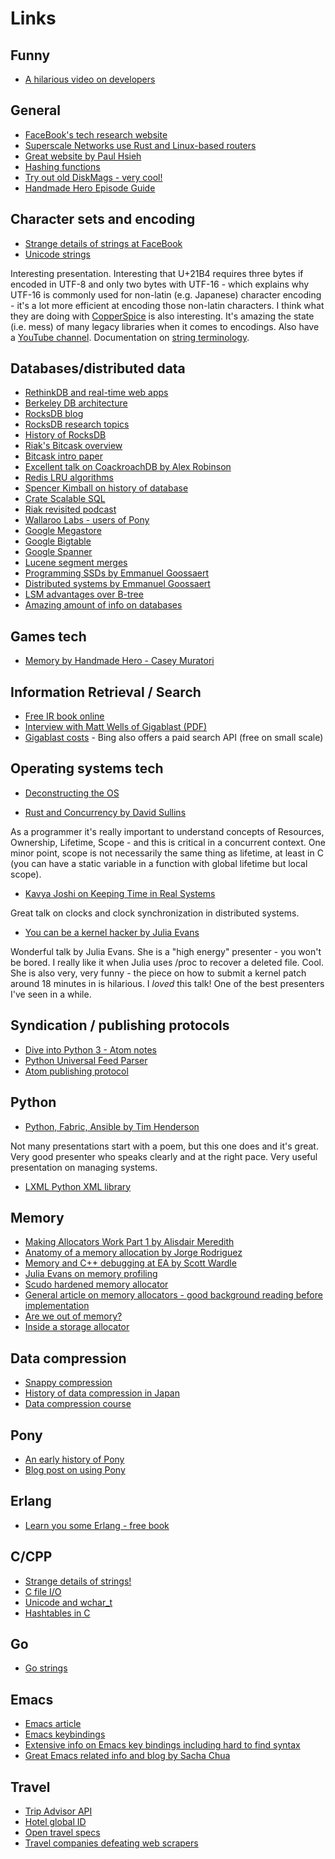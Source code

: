 # Links

## Funny

* [A hilarious video on developers](https://www.youtube.com/watch?v=ocwnns57cYQ)

## General

* [FaceBook's tech research website](https://research.fb.com)
* [Superscale Networks use Rust and Linux-based routers](https://www.superscale.io)
* [Great website by Paul Hsieh](http://www.azillionmonkeys.com/qed/index.html)
* [Hashing functions](http://burtleburtle.net/bob/c/lookup3.c)
* [Try out old DiskMags - very cool!](https://archive.org/details/diskmags?and[]=subject%3A%22MS-DOS+diskmags%22)
* [Handmade Hero Episode Guide](https://hero.handmade.network/episodes)

## Character sets and encoding

* [Strange details of strings at FaceBook](https://www.youtube.com/watch?v=kPR8h4-qZdk)
* [Unicode strings](https://www.youtube.com/watch?v=ysh2B6ZgNXk)

Interesting presentation. Interesting that U+21B4 requires three bytes
if encoded in UTF-8 and only two bytes with UTF-16 - which explains
why UTF-16 is commonly used for non-latin (e.g. Japanese) character
encoding - it's a lot more efficient at encoding those non-latin
characters. I think what they are doing with
[CopperSpice](http://www.copperspice.com/index.html) is also
interesting. It's amazing the state (i.e. mess) of many legacy
libraries when it comes to encodings. Also have a [YouTube
channel](https://www.youtube.com/copperspice). Documentation on
[string
terminology](http://www.copperspice.com/docs/cs_string/overview_terminology.html).


## Databases/distributed data

* [RethinkDB and real-time web apps](https://www.rethinkdb.com/blog/realtime-web/)
* [Berkeley DB architecture](http://www.aosabook.org/en/bdb.html)
* [RocksDB blog](http://rocksdb.blogspot.co.uk)
* [RocksDB research topics](http://rocksdb.blogspot.co.uk/2017/04/research-topics-in-rocksdb.html)
* [History of RocksDB](http://rocksdb.blogspot.co.uk/2013/11/the-history-of-rocksdb.html)
* [Riak's Bitcask overview](http://highscalability.com/blog/2011/1/10/riaks-bitcask-a-log-structured-hash-table-for-fast-keyvalue.html/)
* [Bitcask intro paper](http://basho.com/wp-content/uploads/2015/05/bitcask-intro.pdf)
* [Excellent talk on CoackroachDB by Alex Robinson](https://www.youtube.com/watch?v=6OFeuNy39Qg)
* [Redis LRU algorithms](http://antirez.com/news/109)
* [Spencer Kimball on history of database](https://www.youtube.com/watch?v=TA-Jw78Ms_4)
* [Crate Scalable SQL](https://crate.io)
* [Riak revisited podcast](https://changelog.com/podcast/40)
* [Wallaroo Labs - users of Pony](https://www.wallaroolabs.com/technology)
* [Google Megastore](https://research.google.com/pubs/pub36971.html)
* [Google Bigtable](https://research.google.com/archive/bigtable.html)
* [Google Spanner](https://research.google.com/archive/spanner.html)
* [Lucene segment merges](http://blog.mikemccandless.com/2011/02/visualizing-lucenes-segment-merges.html)
* [Programming SSDs by Emmanuel Goossaert](http://codecapsule.com/2014/02/12/coding-for-ssds-part-1-introduction-and-table-of-contents/)
* [Distributed systems by Emmanuel Goossaert](http://codecapsule.com/2016/01/03/how-to-get-started-with-infrastructure-and-distributed-systems/)
* [LSM advantages over B-tree](http://smalldatum.blogspot.co.uk/2016/01/summary-of-advantages-of-lsm-vs-b-tree.html)
* [Amazing amount of info on databases](https://db-engines.com/en/)


## Games tech

* [Memory by Handmade Hero - Casey
Muratori](https://www.youtube.com/watch?v=MvDUe2evkHg&list=PLEMXAbCVnmY6Azbmzj3BiC3QRYHE9QoG7)

## Information Retrieval / Search

* [Free IR book online](https://nlp.stanford.edu/IR-book/html/htmledition/irbook.html)
* [Interview with Matt Wells of Gigablast (PDF)](http://www.gigablast.com/acmqueue.pdf)
* [Gigablast costs](http://www.gigablast.com/searchfeed.html) - Bing also offers a paid search API (free on small scale)

## Operating systems tech

* [Deconstructing the OS](https://www.youtube.com/watch?v=h7D88U-5pKc)

* [Rust and Concurrency by David
  Sullins](https://www.youtube.com/watch?v=oIikwmeGVYY)
  
As a programmer it's really important to understand concepts of
Resources, Ownership, Lifetime, Scope - and this is critical in a
concurrent context. One minor point, scope is not necessarily the same
thing as lifetime, at least in C (you can have a static variable in a
function with global lifetime but local scope).

* [Kavya Joshi on Keeping Time in Real
  Systems](https://youtu.be/BRvj8PykSc4) 
  
Great talk on clocks and clock synchronization in distributed systems.
  
* [You can be a kernel hacker by Julia
  Evans](https://www.youtube.com/watch?v=0IQlpFWTFbM) 
  
Wonderful talk by Julia Evans. She is a "high energy" presenter - you
won't be bored. I really like it when Julia uses /proc to recover a
deleted file. Cool. She is also very, very funny - the piece on how to
submit a kernel patch around 18 minutes in is hilarious. I _loved_
this talk! One of the best presenters I've seen in a while.



## Syndication / publishing protocols

* [Dive into Python 3 - Atom notes](http://www.diveintopython3.net/xml.html)
* [Python Universal Feed Parser](https://pypi.python.org/pypi/feedparser)
* [Atom publishing protocol](https://www.ibm.com/developerworks/library/x-atompp1/index.html)

## Python

* [Python, Fabric, Ansible by Tim
  Henderson](https://www.youtube.com/watch?v=4qav2EuXsGU) 
  
Not many presentations start with a poem, but this one does and it's
great. Very good presenter who speaks clearly and at the right
pace. Very useful presentation on managing systems.

* [LXML Python XML library](http://lxml.de)

## Memory

* [Making Allocators Work Part 1 by Alisdair Meredith](https://www.youtube.com/watch?v=YkiYOP3d64E)
* [Anatomy of a memory allocation by Jorge Rodriguez](https://www.youtube.com/watch?v=c0g3S_2QxWM)
* [Memory and C++ debugging at EA by Scott Wardle](https://www.youtube.com/watch?v=8KIvWJUYbDA)
* [Julia Evans on memory profiling](https://jvns.ca/blog/2018/02/06/profiler-week-5/)
* [Scudo hardened memory allocator](https://llvm.org/docs/ScudoHardenedAllocator.html)
* [General article on memory allocators - good background reading before implementation](http://www.flounder.com/memory_allocation.htm)
* [Are we out of memory?](http://www.swedishcoding.com/2008/08/31/are-we-out-of-memory/)
* [Inside a storage allocator](http://www.flounder.com/inside_storage_allocation.htm)

## Data compression

* [Snappy compression](http://google.github.io/snappy/)
* [History of data compression in Japan](http://oku.edu.mie-u.ac.jp/~okumura/compression/history.html)
* [Data compression course](http://www.fadden.com/apple2/hdc/index.html)

## Pony

* [An early history of Pony](https://www.ponylang.org/blog/2017/05/an-early-history-of-pony/)
* [Blog post on using Pony](https://blog.wallaroolabs.com/2017/10/why-we-used-pony-to-write-wallaroo/)

## Erlang

* [Learn you some Erlang - free book](http://learnyousomeerlang.com/content)

## C/CPP

* [Strange details of strings!](https://www.youtube.com/watch?v=kPR8h4-qZdk)
* [C file I/O](https://www.cs.bu.edu/teaching/c/file-io/intro/)
* [Unicode and wchar_t](http://icu-project.org/docs/papers/unicode_wchar_t.html)
* [Hashtables in C](https://stackoverflow.com/questions/6118539/why-are-there-no-hashtables-in-the-c-standard-library)

## Go

* [Go strings](https://blog.golang.org/strings)

## Emacs

* [Emacs article](https://blog.fugue.co/2015-11-11-guide-to-emacs.html)
* [Emacs keybindings](http://www.cs.colostate.edu/helpdocs/emacs-bindings)
* [Extensive info on Emacs key bindings including hard to find syntax](http://www.nongnu.org/emacs-tiny-tools/keybindings/)
* [Great Emacs related info and blog by Sacha Chua](http://sachachua.com/blog/category/emacs/) 

## Travel

* [Trip Advisor API](https://developer-tripadvisor.com/content-api/description/)
* [Hotel global ID](https://www.tnooz.com/article/can-the-latest-dip-into-the-global-hotel-id-swamp-work/)
* [Open travel specs](http://www.opentraveldevelopersnetwork.com/implementation-guide)
* [Travel companies defeating web scrapers](https://www.tnooz.com/article/how-icruise-com-defeated-web-scrapers-with-distil-networks/)

